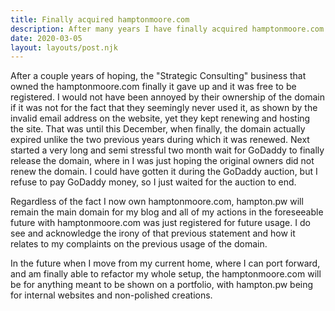 ```yaml
---
title: Finally acquired hamptonmoore.com
description: After many years I have finally acquired hamptonmoore.com and plan on slowly transitioning my services and sites over to hamptonmoore.com
date: 2020-03-05
layout: layouts/post.njk
---
```


After a couple years of hoping, the "Strategic Consulting" business that owned the hamptonmoore.com finally it gave up and it was free to be registered.
I would not have been annoyed by their ownership of the domain if it was not for the fact that they seemingly never used it, as shown by the invalid email address on the website, yet they kept renewing and hosting the site.
That was until this December, when finally, the domain actually expired unlike the two previous years during which it was renewed.
Next started a very long and semi stressful two month wait for GoDaddy to finally release the domain, where in I was just hoping the original owners did not renew the domain.
I could have gotten it during the GoDaddy auction, but I refuse to pay GoDaddy money, so I just waited for the auction to end.

Regardless of the fact I now own hamptonmoore.com, hampton.pw will remain the main domain for my blog and all of my actions in the foreseeable future with hamptonmoore.com was just registered for future usage.
I do see and acknowledge the irony of that previous statement and how it relates to my complaints on the previous usage of the domain.

In the future when I move from my current home, where I can port forward, and am finally able to refactor my whole setup, the hamptonmoore.com will be for anything meant to be shown on a portfolio, with hampton.pw being for internal websites and non-polished creations.
